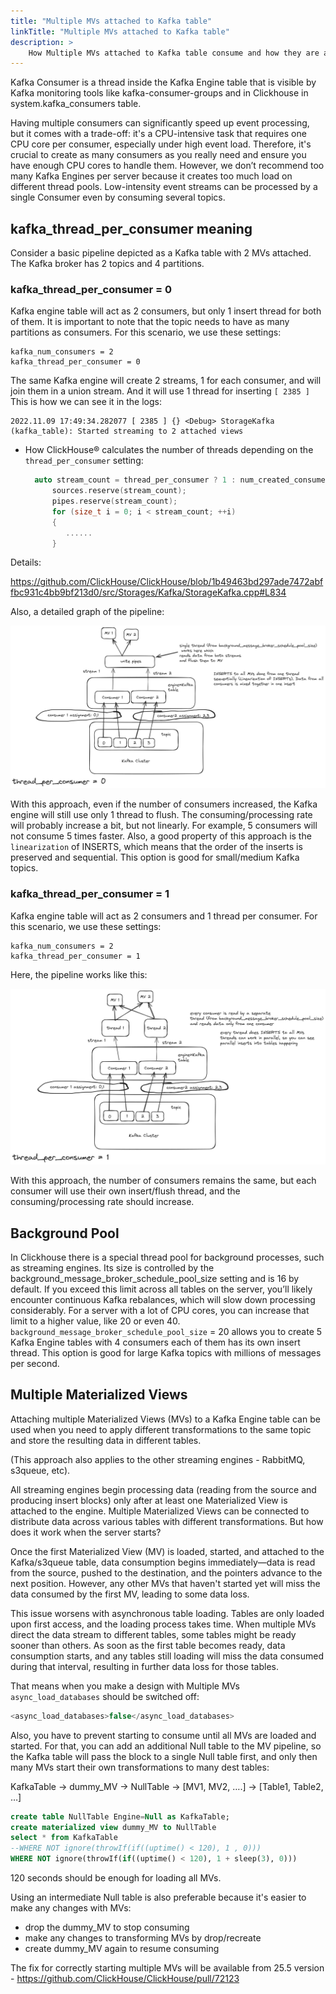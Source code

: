 ```yaml
---
title: "Multiple MVs attached to Kafka table"
linkTitle: "Multiple MVs attached to Kafka table"
description: >
    How Multiple MVs attached to Kafka table consume and how they are affected by kafka_num_consumers/kafka_thread_per_consumer
---
```


Kafka Consumer is a thread inside the Kafka Engine table that is visible by Kafka monitoring tools like kafka-consumer-groups and in Clickhouse in system.kafka_consumers table.

Having multiple consumers can significantly speed up event processing, but it comes with a trade-off: it's a CPU-intensive task that requires one CPU core per consumer, especially under high event load. Therefore, it's crucial to create as many consumers as you really need and ensure you have enough CPU cores to handle them. However, we don’t recommend too many Kafka Engines per server because it creates too much load on different thread pools. Low-intensity event streams can be processed by a single Consumer even by consuming several topics.

## kafka_thread_per_consumer meaning

Consider a basic pipeline depicted as a Kafka table with 2 MVs attached. The Kafka broker has 2 topics and 4 partitions. 

### kafka_thread_per_consumer = 0

Kafka engine table will act as 2 consumers, but only 1 insert thread for both of them. It is important to note that the topic needs to have as many partitions as consumers. For this scenario, we use these settings:

```
kafka_num_consumers = 2
kafka_thread_per_consumer = 0
```

The same Kafka engine will create 2 streams, 1 for each consumer, and will join them in a union stream. And it will use 1 thread for inserting `[ 2385 ]`
This is how we can see it in the logs:

```log
2022.11.09 17:49:34.282077 [ 2385 ] {} <Debug> StorageKafka (kafka_table): Started streaming to 2 attached views
```

* How ClickHouse® calculates the number of threads depending on the `thread_per_consumer` setting:

  ```c++
    auto stream_count = thread_per_consumer ? 1 : num_created_consumers;
        sources.reserve(stream_count);
        pipes.reserve(stream_count);
        for (size_t i = 0; i < stream_count; ++i)
        {
           ......
        }
  ```

Details:

https://github.com/ClickHouse/ClickHouse/blob/1b49463bd297ade7472abffbc931c4bb9bf213d0/src/Storages/Kafka/StorageKafka.cpp#L834


Also, a detailed graph of the pipeline:

![thread_per_consumer0](/assets/thread_per_consumer0.png)

With this approach, even if the number of consumers increased, the Kafka engine will still use only 1 thread to flush. The consuming/processing rate will probably increase a bit, but not linearly. For example, 5 consumers will not consume 5 times faster. Also, a good property of this approach is the `linearization` of INSERTS, which means that the order of the inserts is preserved and sequential. This option is good for small/medium Kafka topics.


### kafka_thread_per_consumer = 1

Kafka engine table will act as 2 consumers and 1 thread per consumer. For this scenario, we use these settings:

```
kafka_num_consumers = 2
kafka_thread_per_consumer = 1
```

Here, the pipeline works like this:

![thread_per_consumer1](/assets/thread_per_consumer1.png)


With this approach, the number of consumers remains the same, but each consumer will use their own insert/flush thread, and the consuming/processing rate should increase. 

## Background Pool

In Clickhouse there is a special thread pool for background processes, such as streaming engines. Its size is controlled by the background_message_broker_schedule_pool_size setting and is 16 by default.  If you exceed this limit across all tables on the server, you’ll likely encounter continuous Kafka rebalances, which will slow down processing considerably.  For a server with a lot of CPU cores, you can increase that limit to a higher value, like 20 or even 40.  `background_message_broker_schedule_pool_size` = 20 allows you to create 5 Kafka Engine tables with 4 consumers each of them has its own insert thread. This option is good for large Kafka topics with millions of messages per second.


## Multiple Materialized Views 

Attaching multiple Materialized Views (MVs) to a Kafka Engine table can be used when you need to apply different transformations to the same topic and store the resulting data in different tables.

(This approach also applies to the other streaming engines - RabbitMQ, s3queue, etc).

All streaming engines begin processing data (reading from the source and producing insert blocks) only after at least one Materialized View is attached to the engine. Multiple Materialized Views can be connected to distribute data across various tables with different transformations. But how does it work when the server starts?

Once the first Materialized View (MV) is loaded, started, and attached to the Kafka/s3queue table, data consumption begins immediately—data is read from the source, pushed to the destination, and the pointers advance to the next position. However, any other MVs that haven't started yet will miss the data consumed by the first MV, leading to some data loss.

This issue worsens with asynchronous table loading. Tables are only loaded upon first access, and the loading process takes time. When multiple MVs direct the data stream to different tables, some tables might be ready sooner than others. As soon as the first table becomes ready, data consumption starts, and any tables still loading will miss the data consumed during that interval, resulting in further data loss for those tables.


That means when you make a design with Multiple MVs `async_load_databases` should be switched off:

```sql
<async_load_databases>false</async_load_databases>
```

Also, you have to prevent starting to consume until all MVs are loaded and started.  For that, you can add an additional Null table to the MV pipeline, so the Kafka table will pass the block to a single Null table first, and only then many MVs start their own transformations to many dest tables:

 KafkaTable → dummy_MV -> NullTable  -> [MV1, MV2, ….] → [Table1, Table2, …]

```sql
create table NullTable Engine=Null as KafkaTable;
create materialized view dummy_MV to NullTable
select * from KafkaTable
--WHERE NOT ignore(throwIf(if((uptime() < 120), 1 , 0)))
WHERE NOT ignore(throwIf(if((uptime() < 120), 1 + sleep(3), 0)))
```

120 seconds should be enough for loading all MVs.

Using an intermediate Null table is also preferable because it's easier to make any changes with MVs:

- drop the dummy_MV to stop consuming
- make any changes to transforming MVs by drop/recreate
- create dummy_MV again to resume consuming

The fix for correctly starting multiple MVs will be available from 25.5 version - https://github.com/ClickHouse/ClickHouse/pull/72123




